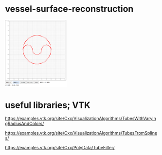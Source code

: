 # vessel-surface-reconstruction

<p align="left">
  <img src="pictures/stenosis.png" width="40%">
</p>


# useful libraries; VTK

https://examples.vtk.org/site/Cxx/VisualizationAlgorithms/TubesWithVaryingRadiusAndColors/

https://examples.vtk.org/site/Cxx/VisualizationAlgorithms/TubesFromSplines/

https://examples.vtk.org/site/Cxx/PolyData/TubeFilter/
